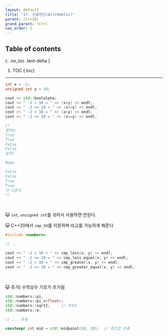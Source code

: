 ```yaml
---
layout: default
title: "17. 산술연산(Arithmetic)"
parent: (C++20)
grand_parent: (C++)
nav_order: 2
---
```


## Table of contents
{: .no_toc .text-delta }

1. TOC
{:toc}

---

```cpp
int x = -2;
unsigned int y = 10;

cout << std::boolalpha;
cout << " -2 < 10 = " << (x<y) << endl;
cout << " -2 <= 10 = " << (x<=y) << endl;
cout << " -2 > 10 = " << (x>y) << endl;
cout << " -2 >= 10 = " << (x>=y) << endl;

/*
결과는
True
True
False
False
일까?

Nope

False
False
True
True
가 나온다
*/
```

<br>

😺 `int`, `unsigned int`를 섞어서 사용하면 안된다.

😺 C++20에서 `cmp_XX`를 지원하며 비교를 가능하게 해준다

```cpp
#include <numbers>

// ...

cout << " -2 < 10 = " << cmp_less(x, y) << endl;
cout << " -2 <= 10 = " << cmp_less_equal(x, y) << endl;
cout << " -2 > 10 = " << cmp_greater(x, y) << endl;
cout << " -2 >= 10 = " << cmp_greater_equal(x, y) << endl;
```

<br>

😺 추가) 수학상수 기호가 추가됨

```cpp
std::numbers::pi;
std::numbers::pi_v<float>;
std::numbers::sqrt2;     // 루트2
std::numbers::e;

// ... 등등

constexpr int mid = std::midpoint(10, 20);  // 중간값 추출
```